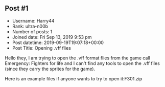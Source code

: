 ## Post #1
- Username: Harry44
- Rank: ultra-n00b
- Number of posts: 1
- Joined date: Fri Sep 13, 2019 9:53 pm
- Post datetime: 2019-09-19T19:07:18+00:00
- Post Title: Opening .vff flies

Hello they, I am trying to open the .vff format flies from the game call Emergency: Fighters for life and I can't find any tools to open the .vff files (since they carry the sprites for the game).

Here is an example files if anyone wants to try to open it:F301.zip
